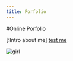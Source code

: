 ```yaml
---
title: Porfolio
---
```


#Online Porfolio



[:Intro about me]
[test me](https://www.youtube.com/)

![girl](https://user-images.githubusercontent.com/34174086/33789064-73f7b82e-dc4c-11e7-81e4-4256f2704501.jpg)
